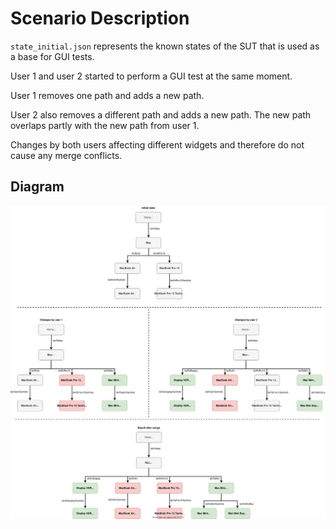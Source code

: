 # Scenario Description

`state_initial.json` represents the known states of the SUT that is used as a base for GUI tests.

User 1 and user 2 started to perform a GUI test at the same moment.

User 1 removes one path and adds a new path.

User 2 also removes a different path and adds a new path. The new path overlaps partly with the new path from user 1.

Changes by both users affecting different widgets and therefore do not cause any merge conflicts.

## Diagram

![Diagram](scenario_20.svg)
